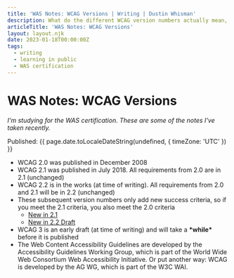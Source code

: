 ```yaml
---
title: 'WAS Notes: WCAG Versions | Writing | Dustin Whisman'
description: What do the different WCAG version numbers actually mean, and which ones apply right now?
articleTitle: 'WAS Notes: WCAG Versions'
layout: layout.njk
date: 2023-01-18T00:00:00Z
tags:
  - writing
  - learning in public
  - WAS certification
---
```


# WAS Notes: WCAG Versions

_I'm studying for the WAS certification. These are some of the notes I've taken recently._

<p class="cmp-fine-print">
  Published:
  <time datetime="{{ page.date.toISOString() }}">
    {{ page.date.toLocaleDateString(undefined, { timeZone: 'UTC' }) }}
  </time>
</p>

- WCAG 2.0 was published in December 2008
- WCAG 2.1 was published in July 2018. All requirements from 2.0 are in 2.1 (unchanged)
- WCAG 2.2 is in the works (at time of writing). All requirements from 2.0 and 2.1 will be in 2.2 (unchanged)
- These subsequent version numbers only add new success criteria, so if you meet the 2.1 criteria, you also meet the 2.0 criteria
  - [New in 2.1](https://www.w3.org/WAI/standards-guidelines/wcag/new-in-21/)
  - [New in 2.2 Draft](https://www.w3.org/WAI/standards-guidelines/wcag/new-in-22/)
- WCAG 3 is an early draft (at time of writing) and will take a **\***while**\*** before it is published
- The Web Content Accessibility Guidelines are developed by the Accessibility Guidelines Working Group, which is part of the World Wide Web Consortium Web Accessibility Initiative. Or put another way: WCAG is developed by the AG WG, which is part of the W3C WAI.
